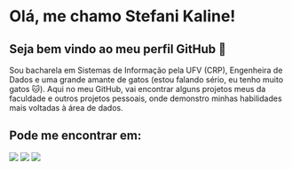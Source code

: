 # Olá, me chamo Stefani Kaline! 
## Seja bem vindo ao meu perfil GitHub 🤟

Sou bacharela em Sistemas de Informação pela UFV (CRP), Engenheira de Dados e uma grande amante de gatos (estou falando sério, eu tenho muito gatos 🐱). 
Aqui no meu GitHub, vai encontrar alguns projetos meus da faculdade e outros projetos pessoais, onde demonstro minhas habilidades mais voltadas à área de dados.

## Pode me encontrar em:

<div>
<a href="https://medium.com/@skaline" target="_blank"><img loading="lazy" src="https://img.shields.io/badge/https%3A%2F%2Fmiro.medium.com%2Fv2%2Fresize%3Afit%3A8976%2F1*Ra88BZ-CSTovFS2ZSURBgg.png?style=for-the-badge&logo=medium&logoColor=white" target="_blank"></a>
<a href = "mailto:stefanikaline15@gmail.com"><img loading="lazy" src="https://img.shields.io/badge/Gmail-D14836?style=for-the-badge&logo=gmail&logoColor=white" target="_blank"></a>
<a href="https://www.linkedin.com/in/stefanikdias/" target="_blank"><img loading="lazy" src="https://img.shields.io/badge/-LinkedIn-%230077B5?style=for-the-badge&logo=linkedin&logoColor=white" target="_blank"></a>   
</div>
